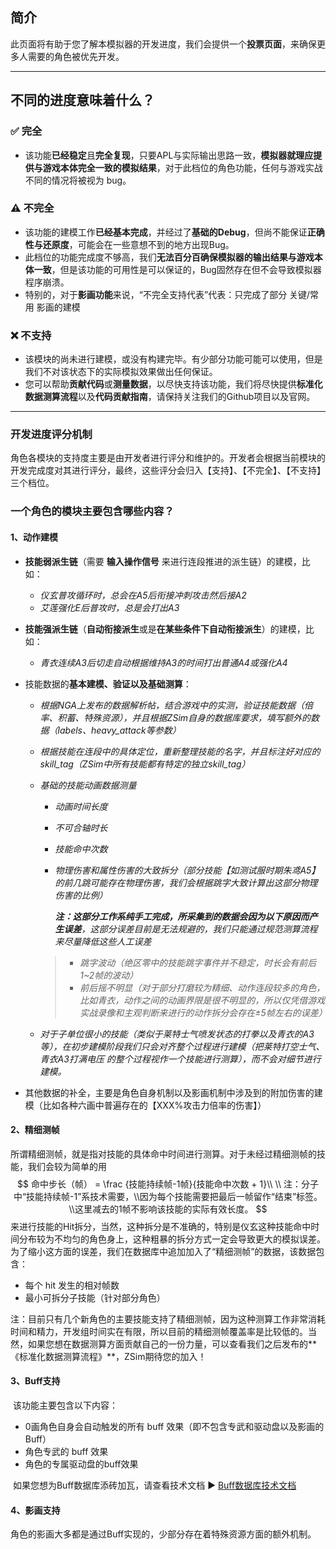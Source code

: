 ## 简介

此页面将有助于您了解本模拟器的开发进度，我们会提供一个**投票页面**，来确保更多人需要的角色被优先开发。

---

## 不同的进度意味着什么？

### ✅ 完全

- 该功能**已经稳定**且**完全复现**，只要APL与实际输出思路一致，**模拟器就理应提供与游戏本体完全一致的模拟结果**，对于此档位的角色功能，任何与游戏实战不同的情况将被视为 bug。

### ⚠️ 不完全

- 该功能的建模工作**已经基本完成**，并经过了**基础的Debug**，但尚不能保证**正确性与还原度**，可能会在一些意想不到的地方出现Bug。
- 此档位的功能完成度不够高，我们**无法百分百确保模拟器的输出结果与游戏本体一致**，但是该功能的可用性是可以保证的，Bug固然存在但不会导致模拟器程序崩溃。
- 特别的，对于**影画功能**来说，“不完全支持代表”代表：只完成了部分 关键/常用 影画的建模

### ❌ 不支持

- 该模块的尚未进行建模，或没有构建完毕。有少部分功能可能可以使用，但是我们不对该状态下的实际模拟效果做出任何保证。
- 您可以帮助**贡献代码**或**测量数据**，以尽快支持该功能，我们将尽快提供**标准化数据测算流程**以及**代码贡献指南**，请保持关注我们的Github项目以及官网。

---

### 开发进度评分机制

​	角色各模块的支持度主要是由开发者进行评分和维护的。开发者会根据当前模块的开发完成度对其进行评分，最终，这些评分会归入【支持】、【不完全】、【不支持】三个档位。

### 一个角色的模块主要包含哪些内容？

#### 1、动作建模

- **技能弱派生链**（需要 **输入操作信号** 来进行连段推进的派生链）的建模，比如：

  - *仪玄普攻循环时，总会在A5后衔接冲刺攻击然后接A2*
  - *艾莲强化E后普攻时，总是会打出A3*

- **技能强派生链**（**自动衔接派生**或是**在某些条件下自动衔接派生**）的建模，比如：

  - *青衣连续A3后切走自动根据维持A3的时间打出普通A4或强化A4*

- 技能数据的**基本建模、验证以及基础测算**：

  - *根据NGA上发布的数据解析帖，结合游戏中的实测，验证技能数据（倍率、积蓄、特殊资源），并且根据ZSim自身的数据库要求，填写额外的数据（labels、heavy_attack等参数）*

  - *根据技能在连段中的具体定位，重新整理技能的名字，并且标注好对应的skill_tag（ZSim中所有技能都有特定的独立skill_tag）*

  - *基础的技能动画数据测量*

    - *动画时间长度*

    - *不可合轴时长*

    - *技能命中次数*

    - *物理伤害和属性伤害的大致拆分（部分技能【如测试服时期朱鸢A5】的前几跳可能存在物理伤害，我们会根据跳字大致计算出这部分物理伤害的比例）*

      ***注：这部分工作系纯手工完成，所采集到的数据会因为以下原因而产生误差**，这部分误差目前是无法规避的，我们只能通过规范测算流程来尽量降低这些人工误差*

    > - *跳字波动（绝区零中的技能跳字事件并不稳定，时长会有前后1~2帧的波动）*
    > - *前后摇不明显（对于部分打磨较为精细、动作连段较多的角色，比如青衣，动作之间的动画界限是很不明显的，所以仅凭借游戏实战录像和主观判断来进行的动作拆分会存在±5帧左右的误差）*
    >

  - *对于子单位很小的技能（类似于莱特士气喷发状态的打拳以及青衣的A3等），在初步建模阶段我们只会对齐整个过程进行建模（把莱特打空士气、青衣A3打满电压 的整个过程视作一个技能进行测算），而不会对细节进行建模。*

- 其他数据的补全，主要是角色自身机制以及影画机制中涉及到的附加伤害的建模（比如各种六画中普遍存在的【XXX%攻击力倍率的伤害】）

#### 2、精细测帧

​	所谓精细测帧，就是指对技能的具体命中时间进行测算。对于未经过精细测帧的技能，我们会较为简单的用
$$
命中步长（帧） = \frac {技能持续帧-1帧}{技能命中次数 + 1}\\
\\
注：分子中“技能持续帧-1”系技术需要，\\因为每个技能需要把最后一帧留作“结束”标签。\\这里减去的1帧不影响该技能的实际有效长度。
$$
​	来进行技能的Hit拆分，当然，这种拆分是不准确的，特别是仪玄这种技能命中时间分布较为不均匀的角色身上，这种粗暴的拆分方式一定会导致更大的模拟误差。为了缩小这方面的误差，我们在数据库中追加加入了“精细测帧”的数据，该数据包含：

- 每个 hit 发生的相对帧数
- 最小可拆分子技能（针对部分角色）

​	注：目前只有几个新角色的主要技能支持了精细测帧，因为这种测算工作非常消耗时间和精力，开发组时间实在有限，所以目前的精细测帧覆盖率是比较低的。当然，如果您想在数据测算方面贡献自己的一份力量，可以查看我们之后发布的**《标准化数据测算流程》**，ZSim期待您的加入！

#### 3、Buff支持

​	该功能主要包含以下内容：

- 0画角色自身会自动触发的所有 buff 效果（即不包含专武和驱动盘以及影画的Buff）
- 角色专武的 buff 效果
- 角色的专属驱动盘的buff效果

​	如果您想为Buff数据库添砖加瓦，请查看技术文档 ▶ [Buff数据库技术文档](../数据库录入指南.md)

#### 4、影画支持

​	角色的影画大多都是通过Buff实现的，少部分存在着特殊资源方面的额外机制。
